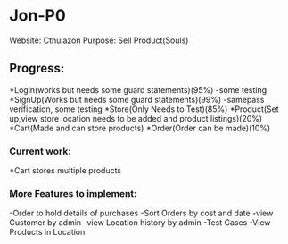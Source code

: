 # Jon-P0

Website: Cthulazon
Purpose: Sell Product(Souls)

## Progress:

*Login(works but needs some guard statements)(95%)
-some testing
*SignUp(Works but needs some guard statements)(99%)
 -samepass verification, some testing
*Store(Only Needs to Test)(85%)
*Product(Set up,view store location needs to be added and product listings)(20%)
*Cart(Made and can store products)
*Order(Order can be made)(10%)

### Current work:
*Cart stores multiple products

### More Features to implement:


-Order to hold details of purchases
-Sort Orders by cost and date
-view Customer by admin
-view Location history by admin
-Test Cases
-View Products in Location

